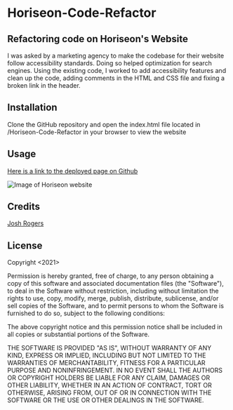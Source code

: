 # Horiseon-Code-Refactor

## Refactoring code on Horiseon's Website

I was asked by a marketing agency to make the codebase for their website follow accessibility standards. Doing so helped optimization for search engines. Using the existing code, I worked to add accessibility features and clean up the code, adding comments in the HTML and CSS file and fixing a broken link in the header. 

## Installation

Clone the GitHub repository and open the index.html file located in /Horiseon-Code-Refactor in your browser to view the website

## Usage

[Here is a link to the deployed page on Github](https://roshjogers.github.io/Horiseon-Code-Refactor/)

![Image of Horiseon website](assets/images/horiseon-website-screenshot.png)

## Credits

[Josh Rogers](https://github.com/roshjogers)

## License

Copyright <2021> <Joshua Rogers>

Permission is hereby granted, free of charge, to any person obtaining a copy of this software and associated documentation files (the "Software"), to deal in the Software without restriction, including without limitation the rights to use, copy, modify, merge, publish, distribute, sublicense, and/or sell copies of the Software, and to permit persons to whom the Software is furnished to do so, subject to the following conditions:

The above copyright notice and this permission notice shall be included in all copies or substantial portions of the Software.

THE SOFTWARE IS PROVIDED "AS IS", WITHOUT WARRANTY OF ANY KIND, EXPRESS OR IMPLIED, INCLUDING BUT NOT LIMITED TO THE WARRANTIES OF MERCHANTABILITY, FITNESS FOR A PARTICULAR PURPOSE AND NONINFRINGEMENT. IN NO EVENT SHALL THE AUTHORS OR COPYRIGHT HOLDERS BE LIABLE FOR ANY CLAIM, DAMAGES OR OTHER LIABILITY, WHETHER IN AN ACTION OF CONTRACT, TORT OR OTHERWISE, ARISING FROM, OUT OF OR IN CONNECTION WITH THE SOFTWARE OR THE USE OR OTHER DEALINGS IN THE SOFTWARE.